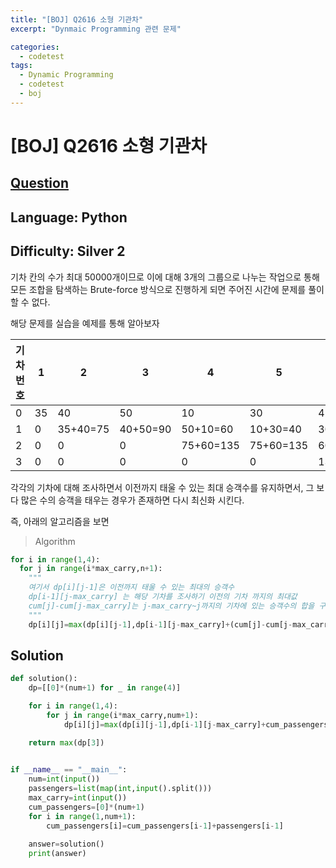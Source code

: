 ```yaml
---
title: "[BOJ] Q2616 소형 기관차"
excerpt: "Dynmaic Programming 관련 문제"

categories:
  - codetest
tags:
  - Dynamic Programming
  - codetest
  - boj
---
```

# [BOJ] Q2616 소형 기관차 
## [Question](https://www.acmicpc.net/problem/2616)
## Language: Python
## Difficulty: Silver 2

기차 칸의 수가 최대 50000개이므로 이에 대해 3개의 그룹으로 나누는 작업으로 통해 모든 조합을 탐색하는 Brute-force 방식으로 진행하게 되면 주어진 시간에 문제를 풀이할 수 없다.

해당 문제를 실습을 예제를 통해 알아보자

|기차 번호|1|2|3|4|5|6|7|
|--|--|--|--|--|--|--|--|
|0|35|40|50|10|30|45|60|
|1|0|35+40=75|40+50=90|50+10=60|10+30=40|30+45=75|45+60=105|
|2|0|0|0|75+60=135|75+60=135|60+75=135|40+105=145|
|3|0|0|0|0|0|135+75=210|135+105=240|


각각의 기차에 대해 조사하면서 이전까지 태울 수 있는 최대 승객수를 유지하면서, 그 보다 많은 수의 승객을 태우는 경우가 존재하면 다시 최신화 시킨다.

즉, 아래의 알고리즘을 보면

> Algorithm

```python
for i in range(1,4):
  for j in range(i*max_carry,n+1):
    """
    여기서 dp[i][j-1]은 이전까지 태울 수 있는 최대의 승객수
    dp[i-1][j-max_carry] 는 해당 기차를 조사하기 이전의 기차 까지의 최대값 
    cum[j]-cum[j-max_carry]는 j-max_carry~j까지의 기차에 있는 승객수의 합을 구하기 위해 누적합 활용
    """
    dp[i][j]=max(dp[i][j-1],dp[i-1][j-max_carry]+(cum[j]-cum[j-max_carry]))
```

## Solution

```python
def solution():
    dp=[[0]*(num+1) for _ in range(4)]

    for i in range(1,4):
        for j in range(i*max_carry,num+1):
            dp[i][j]=max(dp[i][j-1],dp[i-1][j-max_carry]+cum_passengers[j]-cum_passengers[j-max_carry])

    return max(dp[3])   

    
if __name__ == "__main__":
    num=int(input())
    passengers=list(map(int,input().split()))
    max_carry=int(input())
    cum_passengers=[0]*(num+1)
    for i in range(1,num+1):
        cum_passengers[i]=cum_passengers[i-1]+passengers[i-1]
      
    answer=solution()
    print(answer)
```

